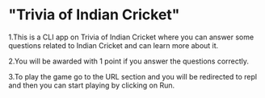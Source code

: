 # "Trivia of Indian Cricket"


1.This is a CLI app on Trivia of Indian Cricket  where you can answer some questions related to Indian Cricket and can learn more about it. 

2.You will be awarded with 1 point if you answer the questions correctly.

3.To play the game go to the URL section and you will be redirected to repl and then you can start playing by clicking on Run.

